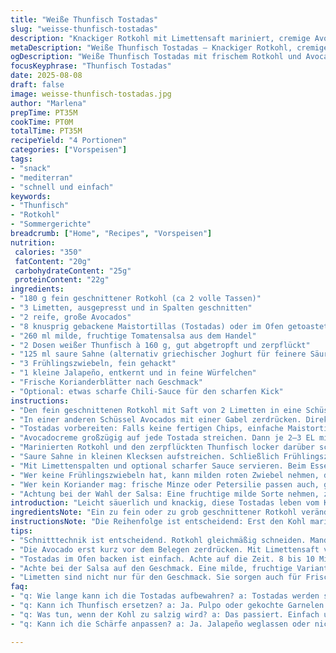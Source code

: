 ```yaml
---
title: "Weiße Thunfisch Tostadas"
slug: "weisse-thunfisch-tostadas"
description: "Knackiger Rotkohl mit Limettensaft mariniert, cremige Avocado mit einem Hauch Zitrus, Thunfisch aus der Dose locker zerpflückt und mit frischer Salsa belegt auf knusprig getoasteten Maistortillas. Grüner Frühlingszwiebel, Jalapeño und Koriander geben Würze, Sauerrahm rundet ab. Eine mexikanisch inspirierte Vorspeise oder Hauptgericht, bei dem die Zutaten frisch wirken sollen. Optimale Balance zwischen Säure, Schärfe und Texturen. Am besten kalt servieren, kleine Schärfewolke möglich, daher vorsichtig dosieren."
metaDescription: "Weiße Thunfisch Tostadas – Knackiger Rotkohl, cremige Avocado, Thunfisch auf knusprigen Tortillas. Perfekt als leichte Vorspeise oder Hauptgericht."
ogDescription: "Weiße Thunfisch Tostadas mit frischem Rotkohl und Avocado – die perfekte Mischung aus Geschmack und Textur. Ein Genuss für alle Feinschmecker."
focusKeyphrase: "Thunfisch Tostadas"
date: 2025-08-08
draft: false
image: weisse-thunfisch-tostadas.jpg
author: "Marlena"
prepTime: PT35M
cookTime: PT0M
totalTime: PT35M
recipeYield: "4 Portionen"
categories: ["Vorspeisen"]
tags:
- "snack"
- "mediterran"
- "schnell und einfach"
keywords:
- "Thunfisch"
- "Rotkohl"
- "Sommergerichte"
breadcrumb: ["Home", "Recipes", "Vorspeisen"]
nutrition: 
 calories: "350"
 fatContent: "20g"
 carbohydrateContent: "25g"
 proteinContent: "22g"
ingredients:
- "180 g fein geschnittener Rotkohl (ca 2 volle Tassen)"
- "3 Limetten, ausgepresst und in Spalten geschnitten"
- "2 reife, große Avocados"
- "8 knusprig gebackene Maistortillas (Tostadas) oder im Ofen getoastet"
- "260 ml milde, fruchtige Tomatensalsa aus dem Handel"
- "2 Dosen weißer Thunfisch à 160 g, gut abgetropft und zerpflückt"
- "125 ml saure Sahne (alternativ griechischer Joghurt für feinere Säure)"
- "3 Frühlingszwiebeln, fein gehackt"
- "1 kleine Jalapeño, entkernt und in feine Würfelchen"
- "Frische Korianderblätter nach Geschmack"
- "Optional: etwas scharfe Chili-Sauce für den scharfen Kick"
instructions:
- "Den fein geschnittenen Rotkohl mit Saft von 2 Limetten in eine Schüssel geben; kräftig salzen und pfeffern. Bei Zimmertemperatur 12–15 Minuten ziehen lassen, bis der Kohl leicht welkt aber noch Biss hat; überschüssige Flüssigkeit abgießen. Wichtig, der Kohl darf nicht matschig sein, sondern knackig, um Texturkontraste zu bewahren."
- "In einer anderen Schüssel Avocados mit einer Gabel zerdrücken. Direkt den Saft von 1 halben Limette untermischen, damit die Avocado nicht braun wird. Abschmecken mit Salz und etwas Pfeffer. Wenn Avocado zu weich ist, lieber kalt stellen, bevor auf die Tortillas verteilt wird. Die restliche Limette in Spalten schneiden, für frische Säure beim Servieren."
- "Tostadas vorbereiten: Falls keine fertigen Chips, einfache Maistortillas mit etwas Öl bestreichen, bei 180 Grad im Ofen 8–10 Minuten backen bis sie knusprig und goldgelb sind. Nie zu lange, sonst werden sie zu hart oder brechen beim Belegen auseinander."
- "Avocadocreme großzügig auf jede Tostada streichen. Dann je 2–3 EL milde Salsa darüber verteilen, nicht zu nah am Rand wegen Feuchtigkeit."
- "Marinierten Rotkohl und den zerpflückten Thunfisch locker darüber schichten. Thunfisch nicht zu lange drücken, sonst verliert er Struktur und wird matschig."
- "Saure Sahne in kleinen Klecksen aufstreichen. Schließlich Frühlingszwiebel, Jalapeño-Würfelchen und frisch gezupfte Korianderblätter darüber verteilen. Nicht vorsichtig sein, die Schärfe der Jalapeño belebt das Gericht, aber Dosierung je nach Geschmack."
- "Mit Limettenspalten und optional scharfer Sauce servieren. Beim Essen Limettensaft großzügig hinzufügen, das bringt alle Komponenten zum Leben. Meist besser kalt genießen, damit die Tostadas nicht durchweichen."
- "Wer keine Frühlingszwiebeln hat, kann milden roten Zwiebel nehmen, dann aber in sehr feine Ringe schneiden, ansonsten wird zu scharf. Thunfisch kann notfalls durch fein zerteilten Pulpo oder gekochte Garnelen ersetzt werden. Die Mischung trotzdem luftig halten."
- "Wer kein Koriander mag: frische Minze oder Petersilie passen auch, geben allerdings eine andere Frische."
- "Achtung bei der Wahl der Salsa: Eine fruchtige milde Sorte nehmen, zu scharfe übertönen sonst die feine Avokadonote und den Kohl."
introduction: "Leicht säuerlich und knackig, diese Tostadas leben vom Kontrast zwischen rohem Rotkohl, cremiger Avocado und saftigem Thunfisch. In meinen Versuchen haben sich ca. 15 Minuten Marinierzeit für den Kohl bewährt – zu kurz schmeckt er stachlig, zu lang wird er matschig. Das Zusammenspiel der Zutaten ist sensibel; vor allem der Limettensaft muss frisch sein, sonst fehlt die Frische, ebenso soll die Salsa eher mild sein, um die anderen Aromen nicht zu erdrücken. Ich empfehle, die Tostadas erst kurz vor dem Servieren zu belegen, sonst weichen sie schnell durch. Temperatur und Textur sind da entscheidend. Die leichte Schärfe der Jalapeño setzt der Frische eine spannende Note entgegen, perfekt wenn man Abwechslung zum klassischen Thunfischsalat sucht. Für den schnellen Snack oder auch als leichtes Hauptgericht, das rustikal und ungezwungen wirkt."
ingredientsNote: "Ein zu fein oder zu grob geschnittener Rotkohl verändert die Textur extrem – ich nehme dafür eine Mandoline oder ein scharfes Messer, damit jedes Stück etwa gleich groß ist und die Marinade gut einziehen kann. Avocados sollten reif sein, aber nicht matschig – wenn sie zu weich sind, arbeitet die Masse sich nicht gut auf den Tostadas verteilen, zudem färbt sie sich schnell braun. Beim Thunfisch nehme ich gern Dosen ohne Öl, lieber in eigenem Saft, so bleibt die Mischung leicht und locker. Die Wahl der Salsa beeinflusst stark das Gesamterlebnis; falls zu scharf, kann man sie mit etwas Tomatenmark und Wasser mildern. Alternativ griechischer Joghurt anstelle der sauren Sahne geht auch, gibt eine mildere Säure ohne das Fett."
instructionsNote: "Die Reihenfolge ist entscheidend: Erst den Kohl marinieren, ruhig etwas mehr Salz nehmen – Salz zieht Wasser raus und macht den Kohl mürber; abgießen nicht vergessen, sonst wird die Tostada zu feucht. Die Avocado erst kurz vor dem Belegen zerdrücken und mit Limettensaft vermischen, damit sie sich nicht verfärbt. Die Tostadas oder Maistortillas können vorbereitet werden, doch erst kurz vor dem Belegen aus dem Ofen holen; so bleiben sie stabil und schmackhaft. Beim Schichten darauf achten, dass die Salsa nicht zu flüssig ist, sonst saugt sich der Boden voll. Der Thunfisch wird nur leicht untergehoben, nicht zu stark gedrückt, um die Textur zu bewahren. Für einen frischen Farbkontrast am Ende Zwiebeln, Chili und Kräuter drauf – nicht zu früh, sonst verlieren sie an Aroma. Kleine Schärfewolken beim Verzehr sind normal, wer empfindlich ist, lässt den Jalapeño weg oder bietet eine milde Salsa an."
tips:
- "Schnitttechnik ist entscheidend. Rotkohl gleichmäßig schneiden. Mandoline geht gut. Das bewahrt Textur. Wenn zu grob, schmeckt es holprig. Zu fein macht es matschig. Das Auge isst mit."
- "Die Avocado erst kurz vor dem Belegen zerdrücken. Mit Limettensaft vermischen. Sonst wird sie braun. Zu reife Avocados lassen sich nicht gut verteilen. Hält sie kühl bis zum Ende."
- "Tostadas im Ofen backen ist einfach. Achte auf die Zeit. 8 bis 10 Minuten bei 180 Grad. Nicht zu lange, sonst wird es zu hart. Wichtig, sie bleiben knusprig und stabil."
- "Achte bei der Salsa auf den Geschmack. Eine milde, fruchtige Variante passt gut. Zu scharfe Salsa übertönt die Aromen. Manchmal die Salsa mit Wasser verdünnen, falls nötig."
- "Limetten sind nicht nur für den Geschmack. Sie sorgen auch für Frische. Immer frische Limetten nutzen. Die Spalten am Ende auf die Tostadas geben, bevor du servierst."
faq:
- "q: Wie lange kann ich die Tostadas aufbewahren? a: Tostadas werden schnell weich. Bis zu 2 Stunden abgedeckt. Aber lieber frisch belegen und gleich servieren. Am besten nicht aufbewahren."
- "q: Kann ich Thunfisch ersetzen? a: Ja. Pulpo oder gekochte Garnelen sind gute Alternativen. Behalte eine lockere Textur im Kopf. Thunfisch aus Dose ist oft in eigenem Saft besser."
- "q: Was tun, wenn der Kohl zu salzig wird? a: Das passiert. Einfach unter kaltem Wasser abspülen. Abtropfen lassen. Dann vorsichtig nachsalzen. So bleibt es knackig und frisch."
- "q: Kann ich die Schärfe anpassen? a: Ja. Jalapeño weglassen oder nicht entkernen. Für weniger Schärfe, milden roten Zwiebel nutzen. Hilft die Aromen anpassen."

---
```


